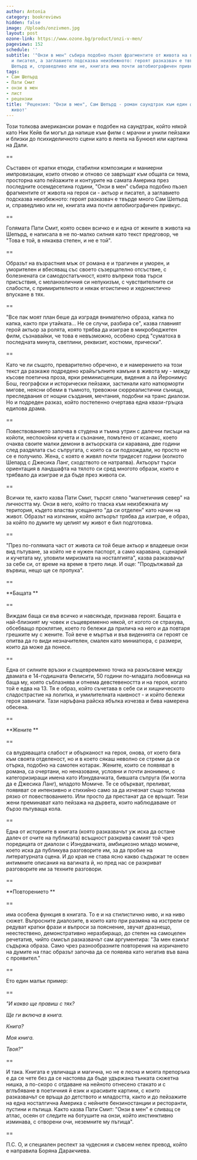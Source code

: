 ```yaml
---
author: Antonia
category: bookreviews
hidden: false
image: /Uploads/onzivmen.jpg
layout: post
ozone-link: https://www.ozone.bg/product/onzi-v-men/
pageviews: 152
schedule: ''
subtitle: '"Онзи в мен" събира подобно пъзел фрагментите от живота на героя си - актьор
  и писател, а заглавието подсказва неизбежното: героят разказвач е твърде много Сам
  Шепърд и, справедливо или не, книгата има почти автобиографичен привкус'
tags:
- Сам Шепърд
- Пати Смит
- онзи в мен
- лист
- рецензии
title: 'Рецензия: "Онзи в мен", Сам Шепърд - роман саундтрак към един фрагментарен
  живот'
---
```


Този толкова американски роман е подобен на саундтрак, който някой като Ник Кейв би могъл да напише към филм с мрачни и унили пейзажи и близки до психиделичното сцени като в лента на Бунюел или картина на Дали. 

\==

Съставен от кратки етюди, стабилни композиции и маниерни импровизации, които отново и отново се завръщат към общата си тема, просторна като пейзажите и контурите на самата Америка през последните осемдесетина години, "Онзи в мен" събира подобно пъзел фрагментите от живота на героя си - актьор и писател, а заглавието подсказва неизбежното: героят разказвач е твърде много Сам Шепърд и, справедливо или не, книгата има почти автобиографичен привкус.

\==

Голямата Пати Смит, която освен всичко е и една от жените в живота на Шепърд, е написала в не по-малко силния като текст предговор, че "Това е той, в някаква степен, и не е той".

\==

Образът на възрастния мъж от романа е и трагичен и уморен, и уморителен и вбесяващ със своето съзерцателно отсъствие, с болезнената си самодостатъчност, която въпреки това търси присъствия, с меланхоличния си непукизъм, с чувствителните си слабости, с примирителното и някак егоистично и хедонистично впускане в тях. 

\==

"Все пак моят план беше да изградя внимателно образа, капка по капка, както при утайката... Не се случи, разбира се", казва главният герой актьор за ролята, която трябва да изиграе в микробюджетен филм, съзнавайки, че това е невъзможно, особено сред "суматоха в последната минута, светлини, реквизит, костюми, прически". 

\==

Като че ли същото, преварително обречено, е и намерението на този текст да разкаже подредено крайъгълните камъни в живота му - между късове поетична проза, ярки реминисценции, видения а ла Йеронимус Бош, географски и исторически пейзажи, застинали като натюрморти мигове, неясни обеми в тъмното, тревожни сюрреалистични сънища, преследвания от нощни създания, мечтания, подобни на транс диалози. Но и подреден разказ, който постепенно очертава една квази-гръцка едипова драма. 

\==

Повествованието започва в студена и тъмна утрин с далечни писъци на койоти, неспокойни кучета и съзнание, помътено от ксанакс, което очаква своите малки демони в актьорската си каравана, две години след раздялата със съпругата, с която са си подхождали, но просто не се е получило. Жена, с която е живял почти тридесет години (колкото Шепард с Джесика Ланг, сходството се натрапва). Актьорът търси ориентация в ландшафта на тялото си сред многото образи, които е трябвало да изиграе и да бъде през живота си. 

\==

Всички те, както казва Пати Смит, търсят сляпо "магнетичния север" на личността му. Онзи в него, който го тласка към неизбежната му територия, където властва усещането "да си отделен" като начин на живот. Образът на изгнаник, който актьорът трябва да изиграе, е образ, за който по думите му целият му живот е бил подготовка.

\==

"През по-голямата част от живота си той беше актьор и владееше онзи вид пътуване, за който не е нужен паспорт, а само каравана, сценарий и кучетата му, уловили миризмата на носталгията", казва разказвачът за себе си, от време на време в трето лице. И още: "Продължавай да вървиш, нещо ще се пропука".

\==

**Бащата **

\==

Виждам баща си във всичко и навсякъде, признава героят. Бащата е най-близкият му човек и същевременно някой, от когото се страхува, обсебващо проклятие, което го бележи да прилича на него и да повтаря грешките му с жените. Той вече е мъртъв и във виденията си героят се опитва да го види незначителен, смален като миниатюра, с размери, които да може да понесе. 

\==

Една от силните връзки и същевременно точка на разкъсване между двамата е 14-годишната Фелисити, 50 години по-младата любовница на баща му, която съблазнява и отнема девстевеността и на героя, когато той е едва на 13. Тя е образ, който съчетава в себе си и хищническото сладострастие на лолитка, и умилителната наивност - и който бележи героя завинаги. Тази наръфана райска ябълка изчезва и бива намерена обесена. 

\==

**Жените **

\==

са влудяващата слабост и обърканост на героя, онова, от което бяга към своята отделеност, но и в което сякаш неволно се стреми да се отърка, подобно на самотен котарак. Жените, които се появяват в романа, са очертани, но неназовани, условни и почти анонимни, с категоризиращи имена като Изнудвачката, бившата съпруга (би могла да е Джесика Ланг), младото Момиче. Те се объркват, преливат, появяват се интензивно и стихийно само за да изчезнат също толкова рязко от повествованието. Или просто да престанат да се връщат. Тези жени преминават като пейзажа на дървета, които наблюдаваме от бързо пътуваща кола. 

\==

Една от историите в книгата (която разказвачът уж иска да остане далеч от очите на публиката) всъщност разкрива самият той чрез поредицата от диалози с Изнудвачката, амбициозно младо момиче, което иска да публикува разговорите им, за да пробие на литературната сцена. И до края не става ясно какво съдържат те освен интимните описания на вагината й, но пред нас се разкриват разговорите им за техните разговори. 

\==

**Повторението **

\==

има особена функция в книгата. То е и на стилистично ниво, и на ниво сюжет. Въпросните диалозите, в които като при размяна на изстрели се редуват кратки фрази и въпроси за пояснение, звучат дразнещо, неестествено, дeмонстративно неразбиращо, до степен на самоцелен речетатив, чийто смисъл разказвачът сам аргументира: "За мен езикът съдържа образа. Само чрез разнообразните повторения на изричането на думите на глас образът започва да се появява като негатив във вана с проявител."

\==

Ето един малък пример:

\==

_"И какво ще правиш с тях?_

_Ще ги включа в книга._

_Книга?_

_Моя книга._

_Твоя?"_

\==

И така. Книгата е увличаща и магична, но не е лесна и моята препоръка е да се чете без да се настоява да бъде удържана тънката сюжетна нишка, а по-скоро с отдаване на нейното отнесено стакато и с вглъбяване в поетичния й език и красивите картини, с които разказвачът се връща до детството и младостта, както и до пейзажите на една носталгична Америка с нейните бензиностанции и ресторанти, пустини и пътища. Както казва Пати Смит: "Онзи в мен" е сливащ се атлас, осеян от следите на ботушите на онзи, който инстинктивно изминава, с отворени очи, неземните му пътища".

\==

П.С. О, и специален респект за чудесния и съвсем нелек превод, който е направила Боряна Даракчиева.